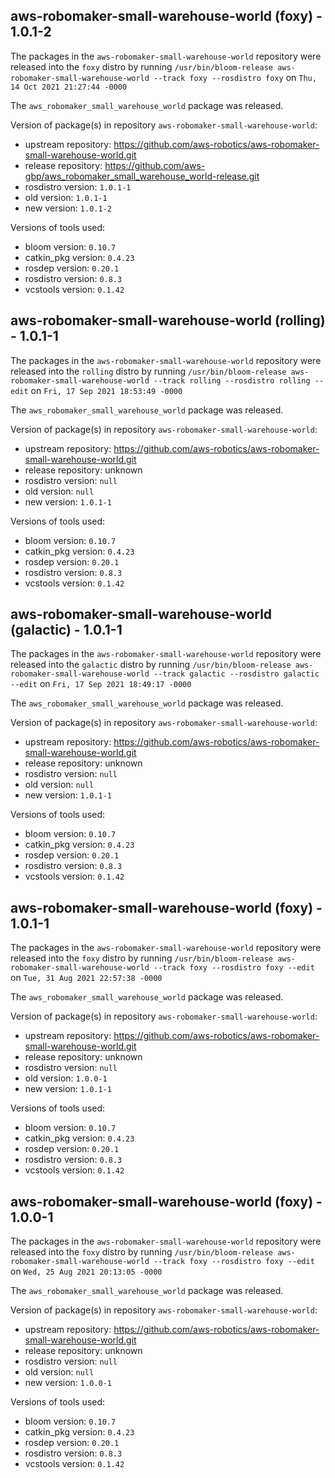 ## aws-robomaker-small-warehouse-world (foxy) - 1.0.1-2

The packages in the `aws-robomaker-small-warehouse-world` repository were released into the `foxy` distro by running `/usr/bin/bloom-release aws-robomaker-small-warehouse-world --track foxy --rosdistro foxy` on `Thu, 14 Oct 2021 21:27:44 -0000`

The `aws_robomaker_small_warehouse_world` package was released.

Version of package(s) in repository `aws-robomaker-small-warehouse-world`:

- upstream repository: https://github.com/aws-robotics/aws-robomaker-small-warehouse-world.git
- release repository: https://github.com/aws-gbp/aws_robomaker_small_warehouse_world-release.git
- rosdistro version: `1.0.1-1`
- old version: `1.0.1-1`
- new version: `1.0.1-2`

Versions of tools used:

- bloom version: `0.10.7`
- catkin_pkg version: `0.4.23`
- rosdep version: `0.20.1`
- rosdistro version: `0.8.3`
- vcstools version: `0.1.42`


## aws-robomaker-small-warehouse-world (rolling) - 1.0.1-1

The packages in the `aws-robomaker-small-warehouse-world` repository were released into the `rolling` distro by running `/usr/bin/bloom-release aws-robomaker-small-warehouse-world --track rolling --rosdistro rolling --edit` on `Fri, 17 Sep 2021 18:53:49 -0000`

The `aws_robomaker_small_warehouse_world` package was released.

Version of package(s) in repository `aws-robomaker-small-warehouse-world`:

- upstream repository: https://github.com/aws-robotics/aws-robomaker-small-warehouse-world.git
- release repository: unknown
- rosdistro version: `null`
- old version: `null`
- new version: `1.0.1-1`

Versions of tools used:

- bloom version: `0.10.7`
- catkin_pkg version: `0.4.23`
- rosdep version: `0.20.1`
- rosdistro version: `0.8.3`
- vcstools version: `0.1.42`


## aws-robomaker-small-warehouse-world (galactic) - 1.0.1-1

The packages in the `aws-robomaker-small-warehouse-world` repository were released into the `galactic` distro by running `/usr/bin/bloom-release aws-robomaker-small-warehouse-world --track galactic --rosdistro galactic --edit` on `Fri, 17 Sep 2021 18:49:17 -0000`

The `aws_robomaker_small_warehouse_world` package was released.

Version of package(s) in repository `aws-robomaker-small-warehouse-world`:

- upstream repository: https://github.com/aws-robotics/aws-robomaker-small-warehouse-world.git
- release repository: unknown
- rosdistro version: `null`
- old version: `null`
- new version: `1.0.1-1`

Versions of tools used:

- bloom version: `0.10.7`
- catkin_pkg version: `0.4.23`
- rosdep version: `0.20.1`
- rosdistro version: `0.8.3`
- vcstools version: `0.1.42`


## aws-robomaker-small-warehouse-world (foxy) - 1.0.1-1

The packages in the `aws-robomaker-small-warehouse-world` repository were released into the `foxy` distro by running `/usr/bin/bloom-release aws-robomaker-small-warehouse-world --track foxy --rosdistro foxy --edit` on `Tue, 31 Aug 2021 22:57:38 -0000`

The `aws_robomaker_small_warehouse_world` package was released.

Version of package(s) in repository `aws-robomaker-small-warehouse-world`:

- upstream repository: https://github.com/aws-robotics/aws-robomaker-small-warehouse-world.git
- release repository: unknown
- rosdistro version: `null`
- old version: `1.0.0-1`
- new version: `1.0.1-1`

Versions of tools used:

- bloom version: `0.10.7`
- catkin_pkg version: `0.4.23`
- rosdep version: `0.20.1`
- rosdistro version: `0.8.3`
- vcstools version: `0.1.42`


## aws-robomaker-small-warehouse-world (foxy) - 1.0.0-1

The packages in the `aws-robomaker-small-warehouse-world` repository were released into the `foxy` distro by running `/usr/bin/bloom-release aws-robomaker-small-warehouse-world --track foxy --rosdistro foxy --edit` on `Wed, 25 Aug 2021 20:13:05 -0000`

The `aws_robomaker_small_warehouse_world` package was released.

Version of package(s) in repository `aws-robomaker-small-warehouse-world`:

- upstream repository: https://github.com/aws-robotics/aws-robomaker-small-warehouse-world.git
- release repository: unknown
- rosdistro version: `null`
- old version: `null`
- new version: `1.0.0-1`

Versions of tools used:

- bloom version: `0.10.7`
- catkin_pkg version: `0.4.23`
- rosdep version: `0.20.1`
- rosdistro version: `0.8.3`
- vcstools version: `0.1.42`


